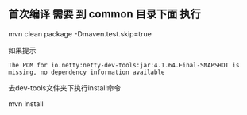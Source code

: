## 首次编译 需要 到 common 目录下面 执行

mvn clean package -Dmaven.test.skip=true

如果提示
```
The POM for io.netty:netty-dev-tools:jar:4.1.64.Final-SNAPSHOT is missing, no dependency information available
```

去dev-tools文件夹下执行install命令

mvn install


##



